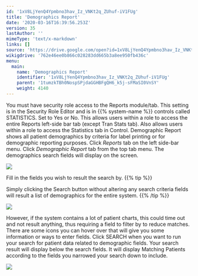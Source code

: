 ```yaml
---
id: '1xV8LjYenQ4Ypmbno3hav_Iz_VNKt2q_ZUhuf-iV1FUg'
title: 'Demographics Report'
date: '2020-03-16T16:39:56.253Z'
version: 35
lastAuthor: ''
mimeType: 'text/x-markdown'
links: []
source: 'https://drive.google.com/open?id=1xV8LjYenQ4Ypmbno3hav_Iz_VNKt2q_ZUhuf-iV1FUg'
wikigdrive: '762e46ee0b866c028283dd665b3a8ee950fb436c'
menu:
  main:
    name: 'Demographics Report'
    identifier: '1xV8LjYenQ4Ypmbno3hav_Iz_VNKt2q_ZUhuf-iV1FUg'
    parent: '1tumzkTBh0NospSPjdaGGHBFgQH6_k5j-sFMaSI0VnSY'
    weight: 4140
---
```

You must have security role access to the Reports module/tab. This setting is in the Security Role Editor and is in {{% system-name %}} controls called STATISTICS. Set to Yes or No. This allows users within a role to access the entire Reports left-side bar tab (except Tran Stats tab). Also allows users within a role to access the Statistics tab in Control.
Demographic Report shows all patient demographics by criteria for label printing or for demographic reporting purposes.
Click *Reports* tab on the left side-bar menu.
Click *Demographic Report* tab from the top tab menu.
The demographics search fields will display on the screen.

![](../demographics-report.assets/10000000000004BC000001486E61415B3360080B.png)

Fill in the fields you wish to result the search by.
{{% tip %}}

Simply clicking the Search button without altering any search criteria fields will result a list of demographics for the entire system.
{{% /tip %}}

![](../demographics-report.assets/10000000000004C000000226EAA83DC75195D8C8.png)

However, if the system contains a lot of patient charts, this could time out and not result anything, thus requiring a field to filter by to reduce matches.
There are some icons you can hover over that will give you some information or ways to enter fields.
Click SEARCH when you want to run your search for patient data related to demographic fields.
Your search result will display below the search fields. It will display Matching Patients according to the fields you narrowed your search down to include.

![](../demographics-report.assets/10000000000004BC0000018802379822F53A376D.png)

